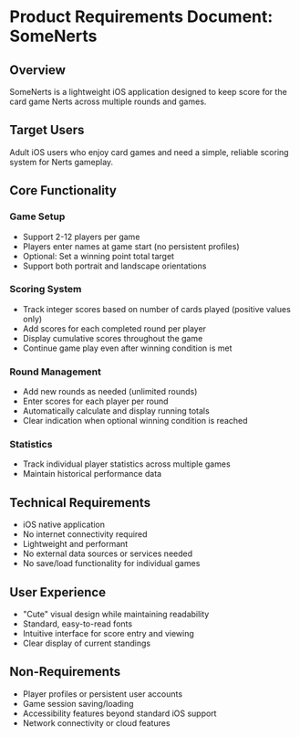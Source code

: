 # Product Requirements Document: SomeNerts

## Overview
SomeNerts is a lightweight iOS application designed to keep score for the card game Nerts across multiple rounds and games.

## Target Users
Adult iOS users who enjoy card games and need a simple, reliable scoring system for Nerts gameplay.

## Core Functionality

### Game Setup
- Support 2-12 players per game
- Players enter names at game start (no persistent profiles)
- Optional: Set a winning point total target
- Support both portrait and landscape orientations

### Scoring System
- Track integer scores based on number of cards played (positive values only)
- Add scores for each completed round per player
- Display cumulative scores throughout the game
- Continue game play even after winning condition is met

### Round Management
- Add new rounds as needed (unlimited rounds)
- Enter scores for each player per round
- Automatically calculate and display running totals
- Clear indication when optional winning condition is reached

### Statistics
- Track individual player statistics across multiple games
- Maintain historical performance data

## Technical Requirements
- iOS native application
- No internet connectivity required
- Lightweight and performant
- No external data sources or services needed
- No save/load functionality for individual games

## User Experience
- "Cute" visual design while maintaining readability
- Standard, easy-to-read fonts
- Intuitive interface for score entry and viewing
- Clear display of current standings

## Non-Requirements
- Player profiles or persistent user accounts
- Game session saving/loading
- Accessibility features beyond standard iOS support
- Network connectivity or cloud features